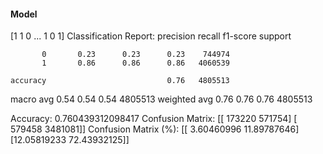 #### Model
[1 1 0 ... 1 0 1]
Classification Report:
              precision    recall  f1-score   support

           0       0.23      0.23      0.23    744974
           1       0.86      0.86      0.86   4060539

    accuracy                           0.76   4805513
   macro avg       0.54      0.54      0.54   4805513
weighted avg       0.76      0.76      0.76   4805513

Accuracy: 0.760439312098417
Confusion Matrix:
[[ 173220  571754]
 [ 579458 3481081]]
Confusion Matrix (%):
[[ 3.60460996 11.89787646]
 [12.05819233 72.43932125]]
